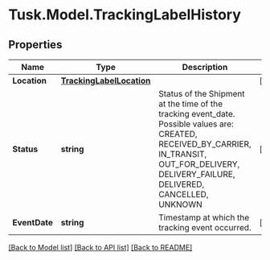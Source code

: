 # Tusk.Model.TrackingLabelHistory

## Properties

Name | Type | Description | Notes
------------ | ------------- | ------------- | -------------
**Location** | [**TrackingLabelLocation**](TrackingLabelLocation.md) |  | [optional] 
**Status** | **string** | Status of the Shipment at the time of the tracking event_date. Possible values are: CREATED, RECEIVED_BY_CARRIER, IN_TRANSIT, OUT_FOR_DELIVERY, DELIVERY_FAILURE, DELIVERED, CANCELLED, UNKNOWN | [optional] 
**EventDate** | **string** | Timestamp at which the tracking event occurred. | [optional] 

[[Back to Model list]](../README.md#documentation-for-models) [[Back to API list]](../README.md#documentation-for-api-endpoints) [[Back to README]](../README.md)

